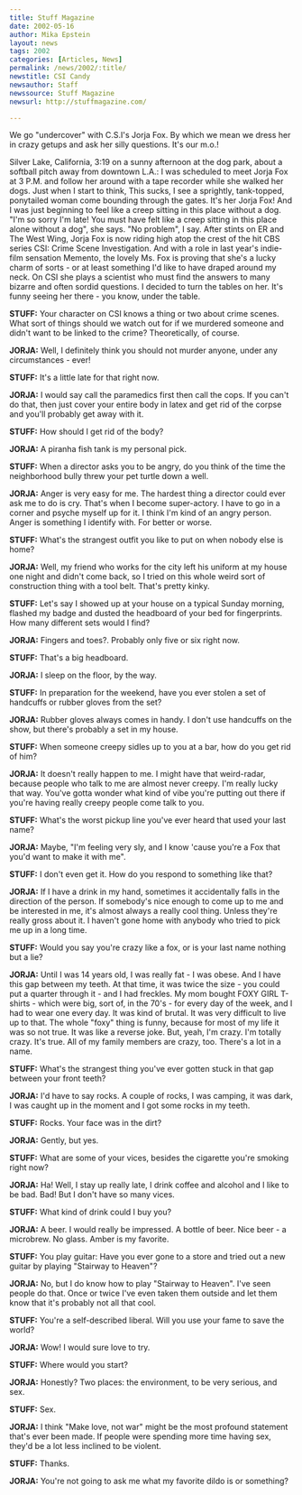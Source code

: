 ```yaml
---
title: Stuff Magazine
date: 2002-05-16
author: Mika Epstein
layout: news
tags: 2002
categories: [Articles, News]
permalink: /news/2002/:title/
newstitle: CSI Candy  
newsauthor: Staff  
newssource: Stuff Magazine  
newsurl: http://stuffmagazine.com/  

---
```

We go "undercover" with C.S.I's Jorja Fox. By which we mean we dress her in crazy getups and ask her silly questions. It's our m.o.! 

Silver Lake, California, 3:19 on a sunny afternoon at the dog park, about a softball pitch away from downtown L.A.: I was scheduled to meet Jorja Fox at 3 P.M. and follow her around with a tape recorder while she walked her dogs. Just when I start to think, This sucks, I see a sprightly, tank-topped, ponytailed woman come bounding through the gates. It's her Jorja Fox! And I was just beginning to feel like a creep sitting in this place without a dog. "I'm so sorry I'm late! You must have felt like a creep sitting in this place alone without a dog", she says. "No problem", I say. After stints on ER and The West Wing, Jorja Fox is now riding high atop the crest of the hit CBS series CSI: Crime Scene Investigation. And with a role in last year's indie-film sensation Memento, the lovely Ms. Fox is proving that she's a lucky charm of sorts - or at least something I'd like to have draped around my neck. On CSI she plays a scientist who must find the answers to many bizarre and often sordid questions. I decided to turn the tables on her. It's funny seeing her there - you know, under the table. 

**STUFF:** Your character on CSI knows a thing or two about crime scenes. What sort of things should we watch out for if we murdered someone and didn't want to be linked to the crime? Theoretically, of course.  
  
**JORJA:** Well, I definitely think you should not murder anyone, under any circumstances - ever! 

**STUFF:** It's a little late for that right now.  
  
**JORJA:** I would say call the paramedics first then call the cops. If you can't do that, then just cover your entire body in latex and get rid of the corpse and you'll probably get away with it. 

**STUFF:** How should I get rid of the body?  
  
**JORJA:** A piranha fish tank is my personal pick. 

**STUFF:** When a director asks you to be angry, do you think of the time the neighborhood bully threw your pet turtle down a well.  
  
**JORJA:** Anger is very easy for me. The hardest thing a director could ever ask me to do is cry. That's when I become super-actory. I have to go in a corner and psyche myself up for it. I think I'm kind of an angry person. Anger is something I identify with. For better or worse. 

**STUFF:** What's the strangest outfit you like to put on when nobody else is home?  
  
**JORJA:** Well, my friend who works for the city left his uniform at my house one night and didn't come back, so I tried on this whole weird sort of construction thing with a tool belt. That's pretty kinky. 

**STUFF:** Let's say I showed up at your house on a typical Sunday morning, flashed my badge and dusted the headboard of your bed for fingerprints. How many different sets would I find?  
  
**JORJA:** Fingers and toes?. Probably only five or six right now. 

**STUFF:** That's a big headboard.  
  
**JORJA:** I sleep on the floor, by the way. 

**STUFF:** In preparation for the weekend, have you ever stolen a set of handcuffs or rubber gloves from the set?  
  
**JORJA:** Rubber gloves always comes in handy. I don't use handcuffs on the show, but there's probably a set in my house.

**STUFF:** When someone creepy sidles up to you at a bar, how do you get rid of him?  
  
**JORJA:** It doesn't really happen to me. I might have that weird-radar, because people who talk to me are almost never creepy. I'm really lucky that way. You've gotta wonder what kind of vibe you're putting out there if you're having really creepy people come talk to you. 

**STUFF:** What's the worst pickup line you've ever heard that used your last name?  
  
**JORJA:** Maybe, "I'm feeling very sly, and I know 'cause you're a Fox that you'd want to make it with me". 

**STUFF:** I don't even get it. How do you respond to something like that?  
  
**JORJA:** If I have a drink in my hand, sometimes it accidentally falls in the direction of the person. If somebody's nice enough to come up to me and be interested in me, it's almost always a really cool thing. Unless they're really gross about it. I haven't gone home with anybody who tried to pick me up in a long time. 

**STUFF:** Would you say you're crazy like a fox, or is your last name nothing but a lie?  
  
**JORJA:** Until I was 14 years old, I was really fat - I was obese. And I have this gap between my teeth. At that time, it was twice the size - you could put a quarter through it - and I had freckles. My mom bought FOXY GIRL T-shirts - which were big, sort of, in the 70's - for every day of the week, and I had to wear one every day. It was kind of brutal. It was very difficult to live up to that. The whole "foxy" thing is funny, because for most of my life it was so not true. It was like a reverse joke. But, yeah, I'm crazy. I'm totally crazy. It's true. All of my family members are crazy, too. There's a lot in a name. 

**STUFF:** What's the strangest thing you've ever gotten stuck in that gap between your front teeth?  
  
**JORJA:** I'd have to say rocks. A couple of rocks, I was camping, it was dark, I was caught up in the moment and I got some rocks in my teeth. 

**STUFF:** Rocks. Your face was in the dirt?  
  
**JORJA:** Gently, but yes. 

**STUFF:** What are some of your vices, besides the cigarette you're smoking right now?  
  
**JORJA:** Ha! Well, I stay up really late, I drink coffee and alcohol and I like to be bad. Bad! But I don't have so many vices. 

**STUFF:** What kind of drink could I buy you?  
  
**JORJA:** A beer. I would really be impressed. A bottle of beer. Nice beer - a microbrew. No glass. Amber is my favorite. 

**STUFF:** You play guitar: Have you ever gone to a store and tried out a new guitar by playing "Stairway to Heaven"?  
  
**JORJA:** No, but I do know how to play "Stairway to Heaven". I've seen people do that. Once or twice I've even taken them outside and let them know that it's probably not all that cool. 

**STUFF:** You're a self-described liberal. Will you use your fame to save the world? 

  
**JORJA:** Wow! I would sure love to try. 

**STUFF:** Where would you start?  
  
**JORJA:** Honestly? Two places: the environment, to be very serious, and sex. 

**STUFF:** Sex.  
  
**JORJA:** I think "Make love, not war" might be the most profound statement that's ever been made. If people were spending more time having sex, they'd be a lot less inclined to be violent. 

**STUFF:** Thanks. 

  
**JORJA:** You're not going to ask me what my favorite dildo is or something? 

